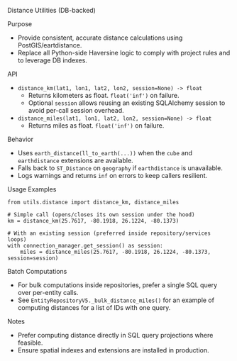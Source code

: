 Distance Utilities (DB-backed)

Purpose
- Provide consistent, accurate distance calculations using PostGIS/eartdistance.
- Replace all Python-side Haversine logic to comply with project rules and to leverage DB indexes.

API
- `distance_km(lat1, lon1, lat2, lon2, session=None) -> float`
  - Returns kilometers as float. `float('inf')` on failure.
  - Optional `session` allows reusing an existing SQLAlchemy session to avoid per-call session overhead.
- `distance_miles(lat1, lon1, lat2, lon2, session=None) -> float`
  - Returns miles as float. `float('inf')` on failure.

Behavior
- Uses `earth_distance(ll_to_earth(...))` when the `cube` and `earthdistance` extensions are available.
- Falls back to `ST_Distance` on `geography` if `earthdistance` is unavailable.
- Logs warnings and returns `inf` on errors to keep callers resilient.

Usage Examples
```
from utils.distance import distance_km, distance_miles

# Simple call (opens/closes its own session under the hood)
km = distance_km(25.7617, -80.1918, 26.1224, -80.1373)

# With an existing session (preferred inside repository/services loops)
with connection_manager.get_session() as session:
    miles = distance_miles(25.7617, -80.1918, 26.1224, -80.1373, session=session)
```

Batch Computations
- For bulk computations inside repositories, prefer a single SQL query over per-entity calls.
- See `EntityRepositoryV5._bulk_distance_miles()` for an example of computing distances for a list of IDs with one query.

Notes
- Prefer computing distance directly in SQL query projections where feasible.
- Ensure spatial indexes and extensions are installed in production.

